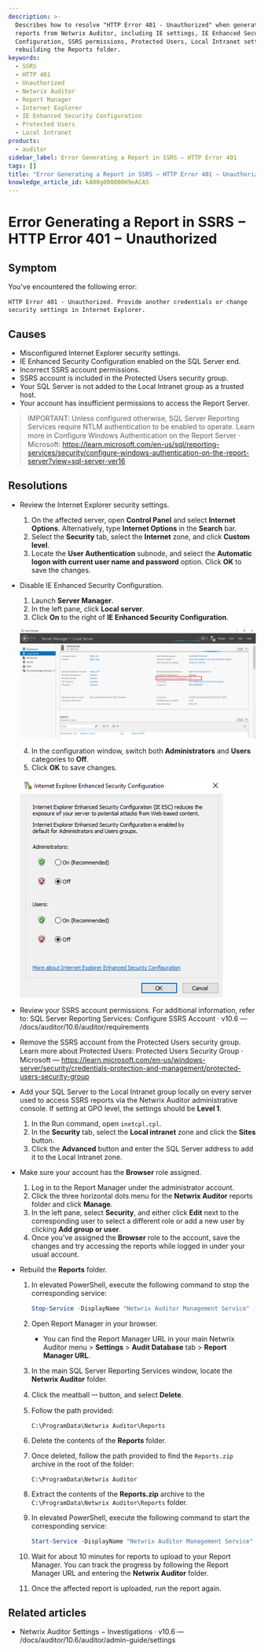 ```yaml
---
description: >-
  Describes how to resolve "HTTP Error 401 - Unauthorized" when generating SSRS
  reports from Netwrix Auditor, including IE settings, IE Enhanced Security
  Configuration, SSRS permissions, Protected Users, Local Intranet settings, and
  rebuilding the Reports folder.
keywords:
  - SSRS
  - HTTP 401
  - Unauthorized
  - Netwrix Auditor
  - Report Manager
  - Internet Explorer
  - IE Enhanced Security Configuration
  - Protected Users
  - Local Intranet
products:
  - auditor
sidebar_label: Error Generating a Report in SSRS − HTTP Error 401
tags: []
title: "Error Generating a Report in SSRS − HTTP Error 401 − Unauthorized"
knowledge_article_id: kA00g000000H9eACAS
---
```


# Error Generating a Report in SSRS − HTTP Error 401 − Unauthorized

## Symptom

You've encountered the following error:

```
HTTP Error 401 - Unauthorized. Provide another credentials or change security settings in Internet Explorer.
```

## Causes

- Misconfigured Internet Explorer security settings.
- IE Enhanced Security Configuration enabled on the SQL Server end.
- Incorrect SSRS account permissions.
- SSRS account is included in the Protected Users security group.
- Your SQL Server is not added to the Local Intranet group as a trusted host.
- Your account has insufficient permissions to access the Report Server.

> IMPORTANT: Unless configured otherwise, SQL Server Reporting Services require NTLM authentication to be enabled to operate. Learn more in Configure Windows Authentication on the Report Server ⸱ Microsoft: https://learn.microsoft.com/en-us/sql/reporting-services/security/configure-windows-authentication-on-the-report-server?view=sql-server-ver16

## Resolutions

- Review the Internet Explorer security settings.

  1. On the affected server, open **Control Panel** and select **Internet Options**. Alternatively, type **Internet Options** in the **Search** bar.
  2. Select the **Security** tab, select the **Internet** zone, and click **Custom level**.
  3. Locate the **User Authentication** subnode, and select the **Automatic logon with current user name and password** option. Click **OK** to save the changes.

- Disable IE Enhanced Security Configuration.

  1. Launch **Server Manager**.
  2. In the left pane, click **Local server**.
  3. Click **On** to the right of **IE Enhanced Security Configuration**.

  ![](images/ka0Qk00000031Iv_0EM4u000008LafD.png)

  4. In the configuration window, switch both **Administrators** and **Users** categories to **Off**.
  5. Click **OK** to save changes.

  ![](images/ka0Qk00000031Iv_0EM4u000008LafI.png)

- Review your SSRS account permissions. For additional information, refer to: SQL Server Reporting Services: Configure SSRS Account · v10.6 — /docs/auditor/10.6/auditor/requirements

- Remove the SSRS account from the Protected Users security group. Learn more about Protected Users: Protected Users Security Group ⸱ Microsoft — https://learn.microsoft.com/en-us/windows-server/security/credentials-protection-and-management/protected-users-security-group

- Add your SQL Server to the Local Intranet group locally on every server used to access SSRS reports via the Netwrix Auditor administrative console. If setting at GPO level, the settings should be **Level 1**.

  1. In the Run command, open `inetcpl.cpl`.
  2. In the **Security** tab, select the **Local intranet** zone and click the **Sites** button.
  3. Click the **Advanced** button and enter the SQL Server address to add it to the Local Intranet zone.

- Make sure your account has the **Browser** role assigned.

  1. Log in to the Report Manager under the administrator account.
  2. Click the three horizontal dots menu for the **Netwrix Auditor** reports folder and click **Manage**.
  3. In the left pane, select **Security**, and either click **Edit** next to the corresponding user to select a different role or add a new user by clicking **Add group or user**.
  4. Once you've assigned the **Browser** role to the account, save the changes and try accessing the reports while logged in under your usual account.

- Rebuild the **Reports** folder.

  1. In elevated PowerShell, execute the following command to stop the corresponding service:

     ```powershell
     Stop-Service -DisplayName "Netwrix Auditor Management Service"
     ```

  2. Open Report Manager in your browser.

     - You can find the Report Manager URL in your main Netwrix Auditor menu > **Settings** > **Audit Database** tab > **Report Manager URL**.

  3. In the main SQL Server Reporting Services window, locate the **Netwrix Auditor** folder.
  4. Click the meatball **⸱⸱⸱** button, and select **Delete**.
  5. Follow the path provided:

     ```
     C:\ProgramData\Netwrix Auditor\Reports
     ```

  6. Delete the contents of the **Reports** folder.
  7. Once deleted, follow the path provided to find the `Reports.zip` archive in the root of the folder:

     ```
     C:\ProgramData\Netwrix Auditor
     ```

  8. Extract the contents of the **Reports.zip** archive to the `C:\ProgramData\Netwrix Auditor\Reports` folder.
  9. In elevated PowerShell, execute the following command to start the corresponding service:

     ```powershell
     Start-Service -DisplayName "Netwrix Auditor Management Service"
     ```

  10. Wait for about 10 minutes for reports to upload to your Report Manager. You can track the progress by following the Report Manager URL and entering the **Netwrix Auditor** folder.
  11. Once the affected report is uploaded, run the report again.

## Related articles

- Netwrix Auditor Settings − Investigations · v10.6 — /docs/auditor/10.6/auditor/admin-guide/settings
